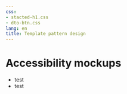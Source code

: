 ```yaml
---
css:
- stacted-h1.css
- dto-btn.css
lang: en
title: Template pattern design
---
```


<h1>Accessibility mockups</h1>

<ul>
  <li>test</li>
  <li>test</li>
</ul>  
